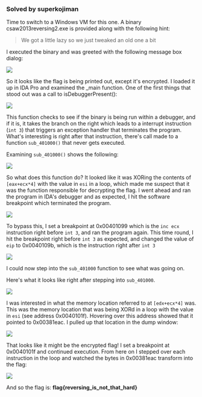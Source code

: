 ### Solved by superkojiman

Time to switch to a Windows VM for this one. A binary csaw2013reversing2.exe is provided along with the following hint:

> We got a little lazy so we just tweaked an old one a bit

I executed the binary and was greeted with the following message box dialog:

![](/images/2014/csaw/csaw2013reversing2/01.png)

So it looks like the flag is being printed out, except it's encrypted. I loaded it up in IDA Pro and examined the _main function. One of the first things that stood out was a call to isDebuggerPresent():

![](/images/2014/csaw/csaw2013reversing2/02.png)

This function checks to see if the binary is being run within a debugger, and if it is, it takes the branch on the right which leads to a interrupt instruction (`int 3`) that triggers an exception handler that terminates the program. What's interesting is right after that instruction, there's call made to a function `sub_401000()` that never gets executed.

Examining `sub_401000()` shows the following:

![](/images/2014/csaw/csaw2013reversing2/03.png)

So what does this function do? It looked like it was XORing the contents of `[eax+ecx*4]` with the value in `esi` in a loop, which made me suspect that it was the function responsible for decrypting the flag.  I went ahead and ran the program in IDA's debugger and as expected, I hit the software breakpoint which terminated the program.


![](/images/2014/csaw/csaw2013reversing2/04.png)

To bypass this, I set a breakpoint at 0x00401099 which is the `inc ecx` instruction right before `int 3`, and ran the program again. This time round, I hit the breakpoint right before `int 3` as expected, and changed the value of `eip` to 0x0040109b, which is the instruction right after `int 3`

![](/images/2014/csaw/csaw2013reversing2/05.png)

I could now step into the `sub_401000` function to see what was going on.

Here's what it looks like right after stepping into `sub_401000`.

![](/images/2014/csaw/csaw2013reversing2/06.png)

I was interested in what the memory location referred to at `[edx+ecx*4]` was. This was the memory location that was being XORd in a loop with the value in `esi` (see address 0x0040101f). Hovering over this address showed that it pointed to 0x00381eac. I pulled up that location in the dump window:

![](/images/2014/csaw/csaw2013reversing2/07.png)

That looks like it might be the encrypted flag! I set a breakpoint at 0x0040101f and continued execution. From here on I stepped over each instruction in the loop and watched the bytes in 0x00381eac transform into the flag:

![](/images/2014/csaw/csaw2013reversing2/08.png)

And so the flag is: **flag{reversing_is_not_that_hard}**

